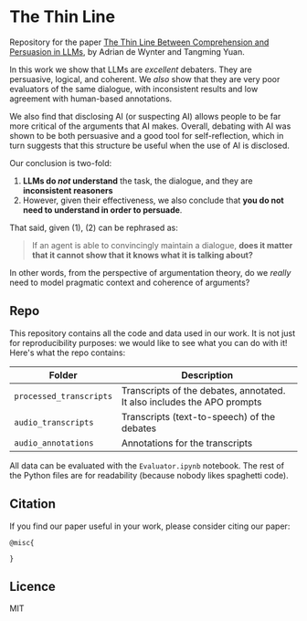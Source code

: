 # The Thin Line

Repository for the paper [The Thin Line Between Comprehension and Persuasion in LLMs](https://arxiv.org/abs/), by Adrian de Wynter and Tangming Yuan. 

In this work we show that LLMs are _excellent_ debaters. They are persuasive, logical, and coherent. 
We _also_ show that they are very poor evaluators of the same dialogue, with inconsistent results and low agreement with human-based annotations. 

We also find that disclosing AI (or suspecting AI) allows people to be far more critical of the arguments that AI makes. Overall, debating with AI was shown to be both persuasive and a good tool for self-reflection, which in turn suggests that this structure be useful when the use of AI is disclosed.

Our conclusion is two-fold:
1. **LLMs do _not_ understand** the task, the dialogue, and they are **inconsistent reasoners**
2. However, given their effectiveness, we also conclude that **you do not need to understand in order to persuade**.

That said, given (1), (2) can be rephrased as:

>If an agent is able to convincingly maintain a dialogue, **does it matter that it cannot show that it knows what it is talking about?**

In other words, from the perspective of argumentation theory, do we _really_ need to model pragmatic context and coherence of arguments?

## Repo
This repository contains all the code and data used in our work. It is not just for reproducibility purposes: we would like to see what you can do with it! 
Here's what the repo contains:

| Folder | Description |
| --- | --- |
| `processed_transcripts` | Transcripts of the debates, annotated. It also includes the APO prompts |
| `audio_transcripts` | Transcripts (text-to-speech) of the debates |
| `audio_annotations` | Annotations for the transcripts |

All data can be evaluated with the `Evaluator.ipynb` notebook. The rest of the Python files are for readability (because nobody likes spaghetti code).

## Citation
If you find our paper useful in your work, please consider citing our paper:

```
@misc{

}
``` 

## Licence

MIT